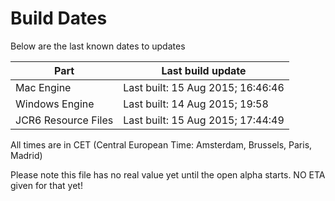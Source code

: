 # Build Dates

Below are the last known dates to updates

Part | Last build update
-----|-----
Mac Engine | Last built: 15 Aug 2015; 16:46:46
Windows Engine | Last built: 14 Aug 2015; 19:58
JCR6 Resource Files | Last built: 15 Aug 2015; 17:44:49
All times are in CET (Central European Time: Amsterdam, Brussels, Paris, Madrid)


Please note this file has no real value yet until the open alpha starts. NO ETA given for that yet!
